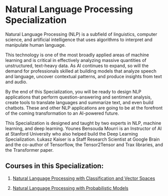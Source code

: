 # Natural Language Processing Specialization

Natural Language Processing (NLP) is a subfield of linguistics, computer science, and artificial intelligence that uses algorithms to interpret and manipulate human language. 

This technology is one of the most broadly applied areas of machine learning and is critical in effectively analyzing massive quantities of unstructured, text-heavy data. As AI continues to expand, so will the demand for professionals skilled at building models that analyze speech and language, uncover contextual patterns, and produce insights from text and audio.

By the end of this Specialization, you will be ready to design NLP applications that perform question-answering and sentiment analysis, create tools to translate languages and summarize text, and even build chatbots. These and other NLP applications are going to be at the forefront of the coming transformation to an AI-powered future.

This Specialization is designed and taught by two experts in NLP, machine learning, and deep learning. 
Younes Bensouda Mourri is an Instructor of AI at Stanford University who also helped build the Deep Learning Specialization. 
Łukasz Kaiser is a Staff Research Scientist at Google Brain and the co-author of Tensorflow, the Tensor2Tensor and Trax libraries, and the Transformer paper. 

## Courses in this Specialization:
1. [Natural Language Processing with Classification and Vector Spaces](./01_Natural_Language_Processing_with_Classification_and_Vector_Spaces/README.md)

2. [Natural Language Processing with Probabilistic Models](./02_Natural_Language_Processing_with_Probabilistic_Models/README.md)